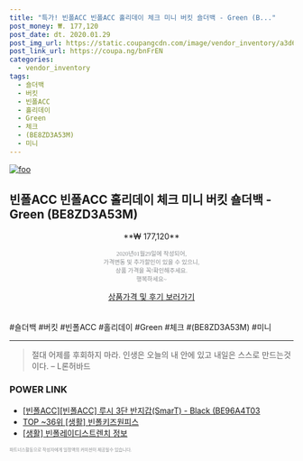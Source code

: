 ```yaml
--- 
title: "특가! 빈폴ACC 빈폴ACC 홀리데이 체크 미니 버킷 숄더백 - Green (B..." 
post_money: ₩. 177,120 
post_date: dt. 2020.01.29 
post_img_url: https://static.coupangcdn.com/image/vendor_inventory/a3d6/e52d9caa1d9c87689ac887ebba15838e862cecdc68ca1fdee21af31b1653.jpg 
post_link_url: https://coupa.ng/bnFrEN 
categories: 
  - vendor_inventory 
tags: 
  - 숄더백 
  - 버킷 
  - 빈폴ACC 
  - 홀리데이 
  - Green 
  - 체크 
  - (BE8ZD3A53M) 
  - 미니 
--- 
```

[![foo](https://static.coupangcdn.com/image/vendor_inventory/a3d6/e52d9caa1d9c87689ac887ebba15838e862cecdc68ca1fdee21af31b1653.jpg)](https://coupa.ng/bnFrEN) 

## 빈폴ACC 빈폴ACC 홀리데이 체크 미니 버킷 숄더백 - Green (BE8ZD3A53M) 
<p style="text-align: center;">**₩ 177,120**</p> 
<p style="text-align: center;"><span style="color: #898c8f; font-family: Georgia,Times,serif; font-size: 0.75em;">2020년01월29일에 작성되어, <br>가격변동 및 추가할인이 있을 수 있으니,<br> 상품 가격을 꼭!확인해주세요.<br>행복하세요~</span> 
</p>	 
<div markdown="0" style="text-align: center;"><a href="https://coupa.ng/bnFrEN" class="btn btn--success">상품가격 및 후기 보러가기</a></div> 
<br><br> 
  #숄더백 #버킷 #빈폴ACC #홀리데이 #Green #체크 #(BE8ZD3A53M) #미니 
<hr> 

> 절대 어제를 후회하지 마라. 인생은 오늘의  내 안에 있고 내일은 스스로 만드는것이다. – L론허바드 


### POWER LINK

* <a href="https://blog.naver.com/fasyy4321/221788197165" target="_blank">[빈폴ACC][빈폴ACC] 루시 3단 반지갑(SmarT) - Black (BE96A4T03</a>
* <a href="https://blog.naver.com/fasyy4321/221781011493" target="_blank"> TOP ~36위 [생활] 빈폴키즈원피스</a>
* <a href="https://blog.naver.com/sakai111/221767582913" target="_blank"> [생활] 빈폴레이디스트렌치 정보 </a>

<span style="color: #898c8f; font-family: Georgia,Times,serif; font-size: 0.55em;">파트너스활동으로 작성자에게 일정액의 커미션이 제공될수 있습니다.</span> 
